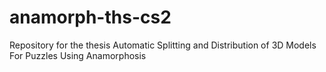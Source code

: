 # anamorph-ths-cs2
Repository for the thesis Automatic Splitting and Distribution of 3D Models For Puzzles Using Anamorphosis
